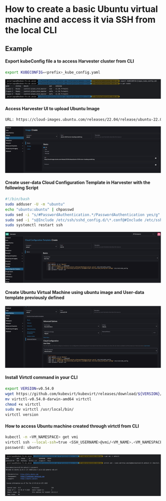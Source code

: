 # How to create a basic Ubuntu virtual machine and access it via SSH from the local CLI

## Example

#### Export kubeConfig file a to access Harvester cluster from CLI

```bash
export KUBECONFIG=<prefix>_kube_config.yaml
```
![](../images/VM_SETUP_AND_SSH_LOGIN-1.png)

#### Access Harvester UI to upload Ubuntu Image

```bash
URL: https://cloud-images.ubuntu.com/releases/22.04/release/ubuntu-22.04-server-cloudimg-amd64.img
```
![](../images/VM_SETUP_AND_SSH_LOGIN-2.png)

#### Create user-data Cloud Configuration Template in Harvester with the following Script

```bash
#!/bin/bash
sudo adduser -U -m "ubuntu"
echo "ubuntu:ubuntu" | chpasswd
sudo sed -i "s/#PasswordAuthentication.*/PasswordAuthentication yes/g" /etc/ssh/sshd_config
sudo sed -i "s@Include /etc/ssh/sshd_config.d/\*.conf@#Include /etc/ssh/sshd_config.d/*.conf@g" /etc/ssh/sshd_config
sudo systemctl restart ssh
```
![](../images/VM_SETUP_AND_SSH_LOGIN-3.png)

#### Create Ubuntu Virtual Machine using ubuntu image and User-data template previously defined

![](../images/VM_SETUP_AND_SSH_LOGIN-4.png)

#### Install Virtctl command in your CLI

```bash
export VERSION=v0.54.0
wget https://github.com/kubevirt/kubevirt/releases/download/${VERSION}/virtctl-${VERSION}-darwin-amd64
mv virtctl-v0.54.0-darwin-amd64 virtctl
chmod +x virtctl
sudo mv virtctl /usr/local/bin/
virtctl version
```

#### How to access Ubuntu machine created through virtctl from CLI 

```bash
kubectl -n <VM_NAMESPACE> get vmi
virtctl ssh --local-ssh=true <SSH_USERNAME>@vmi/<VM_NAME>.<VM_NAMESPACE>
password: ubuntu
```

![](../images/VM_SETUP_AND_SSH_LOGIN-5.png)
